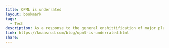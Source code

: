 ```yaml
---
title: OPML is underrated
layout: bookmark
tags:
  - Tech
description: As a response to the general enshittification of major platforms, I would say we are seeing a resurgence of the old web’s ethos, with personal blogs gaining traction and the concept of the small web on the rise
link: https://kmaasrud.com/blog/opml-is-underrated.html
share:
---
```


